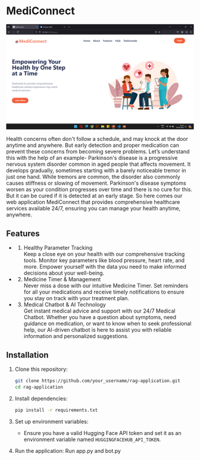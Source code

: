 # MediConnect

![Screenshot](img1.png)

Health concerns often don't follow a schedule, and may knock at the door anytime and anywhere. But early detection and proper medication can prevent these concerns from becoming severe problems. Let’s understand this with the help of an example- Parkinson's disease is a progressive nervous system disorder common in aged people that affects movement. It develops gradually, sometimes starting with a barely noticeable tremor in just one hand. While tremors are common, the disorder also commonly causes stiffness or slowing of movement. Parkinson's disease symptoms worsen as your condition progresses over time and there is no cure for this. But it can be cured if it is detected at an early stage. So here comes our web application MediConnect that provides comprehensive healthcare services available 24/7, ensuring you can manage your health anytime, anywhere.<br>



## Features
* 1. Healthy Parameter Tracking <br>
Keep a close eye on your health with our comprehensive tracking tools. Monitor key parameters like blood pressure, heart rate, and more. Empower yourself with the data you need to make informed decisions about your well-being.

* 2. Medicine Timer & Management <br>
Never miss a dose with our intuitive Medicine Timer. Set reminders for all your medications and receive timely notifications to ensure you stay on track with your treatment plan.

* 3. Medical Chatbot & AI Technology<br>
Get instant medical advice and support with our 24/7 Medical Chatbot. Whether you have a question about symptoms, need guidance on medication, or want to know when to seek professional help, our AI-driven chatbot is here to assist you with reliable information and personalized suggestions.



## Installation

1. Clone this repository:

    ```bash
    git clone https://github.com/your_username/rag-application.git
    cd rag-application
    ```

2. Install dependencies:

    ```bash
    pip install -r requirements.txt
    ```

3. Set up environment variables:

    - Ensure you have a valid Hugging Face API token and set it as an environment variable named `HUGGINGFACEHUB_API_TOKEN`.
  
4. Run the application:
    Run app.py and bot.py 
